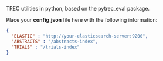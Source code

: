 TREC utilities in python, based on the pytrec_eval package.

Place your **config.json** file here with the following information:

```json
{
  "ELASTIC" : "http://your-elasticsearch-server:9200",
  "ABSTRACTS" : "/abstracts-index",
  "TRIALS" : "/trials-index"
}
```
